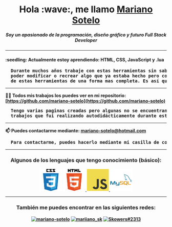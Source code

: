 <h1 align="center">Hola :wave:, me llamo <ins>Mariano Sotelo</ins></h1>

<h5 align="center">Soy un apasionado de la programación, diseño gráfico y futuro Full Stack Developer</h5>
<hr/>
<h4>:seedling: Actualmente estoy aprendiendo: <b>HTML, CSS, JavaScript y .lua<b><br/></h4>
  <pre>
  Durante muchos años trabaje con estas herramientas sin saber completamente como funcionaban, siempre me las ingenie para 
  poder modificar o recrear algo que ya estaba hecho pero con el tiempo me decidí empezar a aprender un poco mas cada una
  de estas herramientas de una forma mas completa. Es así que me encuentro estudiando la carrera de Full Stack Developer. </pre>
 <hr/>  
   
:man_technologist: Todos mis trabajos los puedes ver en mi repositorio: [https://github.com/mariano-sotelo](https://github.com/mariano-sotelo)<br/>
  <pre>
  Tengo varias paginas creadas pero algunas no se encuentran en mi repositorio. Tratare de ir actualizando con los 
  trabajos que fui realizando autodidácticamente durante estos año.s</pre>
  <hr/>  
  
:mailbox: Puedes contactarme mediante: **mariano-sotelo@hotmail.com**
  <pre>
  Para contactarme, puedes hacerlo mediante mi casilla de correo, para tener un contacto mucho mas profesional y dedicado.</pre>
  <hr/>  
<h3 align="center">Algunos de los lenguajes que tengo conocimiento (básico):</h3>
<p align="center"> <img src="https://raw.githubusercontent.com/devicons/devicon/master/icons/css3/css3-original-wordmark.svg" alt="css3" width="70" height="70" title:"CSS3"/> </a> <a href="https://www.w3.org/html/" target="_blank" rel="noreferrer"> <img src="https://raw.githubusercontent.com/devicons/devicon/master/icons/html5/html5-original-wordmark.svg" alt="html5" width="70" height="70" title:"HTML5"/> </a> <a href="https://developer.mozilla.org/en-US/docs/Web/JavaScript" target="_blank" rel="noreferrer"> <img src="https://raw.githubusercontent.com/devicons/devicon/master/icons/javascript/javascript-original.svg" alt="javascript" width="70" height="70" title:"JavaScript"/> </a> <a href="https://www.mysql.com/" target="_blank" rel="noreferrer"> <img src="https://raw.githubusercontent.com/devicons/devicon/master/icons/mysql/mysql-original-wordmark.svg" alt="mysql" width="70" height="70" title:"MySql"/> </a> </p>
   <hr/>  
  
<h3 align="center">También me puedes encontrar en las siguientes redes:</h3>
<p align="center">
<a href="https://linkedin.com/in/mariano-sotelo" target="blank"><img align="center" src="https://raw.githubusercontent.com/rahuldkjain/github-profile-readme-generator/master/src/images/icons/Social/linked-in-alt.svg" alt="mariano-sotelo" height="30" width="40" /></a>
<a href="https://instagram.com/mariiano_sk" target="blank"><img align="center" src="https://raw.githubusercontent.com/rahuldkjain/github-profile-readme-generator/master/src/images/icons/Social/instagram.svg" alt="mariiano_sk" height="30" width="40" /></a>
<a href="https://discord.gg/Skowers#2313" target="blank"><img align="center" src="https://raw.githubusercontent.com/rahuldkjain/github-profile-readme-generator/master/src/images/icons/Social/discord.svg" alt="Skowers#2313" height="30" width="40" /></a>
</p>
